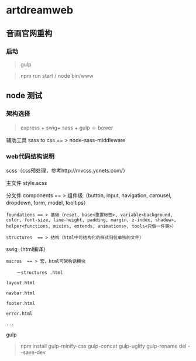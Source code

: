 # artdreamweb
 
## 音画官网重构

### 启动
> gulp

> npm run start / node bin/www

## node 测试

### 架构选择

> express + swig+ sass + gulp ＋ bower

辅助工具
sass to css  == > node-sass-middleware  

### web代码结构说明
scss（css预处理，参考http://mvcss.ycnets.com/）

主文件 style.scss

分文件   components  == > 组件级（button, input, navigation, carousel, dropdown, form, model, tooltips）

	foundations == > 基础（reset, base<重置标签>, variable<background, color, font-size, line-height, padding, margin, z-index, shadow>, helper<functions, mixins, extends, animations>, tools<只做一件事>）
	
	structures  == > 结构（html中可结构化的样式归位单独的文件）

swig（html编译）

	macros  == > 宏，html可架构话模块
	
		－structures	.html
		
	layout.html
	
	navbar.html
	
	footer.html
	
	error.html
	
	...	


gulp

> npm install gulp-minify-css gulp-concat gulp-uglify gulp-rename del --save-dev


 
 
